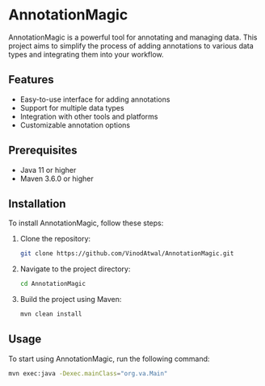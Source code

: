 # AnnotationMagic

AnnotationMagic is a powerful tool for annotating and managing data. This project aims to simplify the process of adding annotations to various data types and integrating them into your workflow.

## Features

- Easy-to-use interface for adding annotations
- Support for multiple data types
- Integration with other tools and platforms
- Customizable annotation options

## Prerequisites

- Java 11 or higher
- Maven 3.6.0 or higher

## Installation

To install AnnotationMagic, follow these steps:

1. Clone the repository:
    ```bash
    git clone https://github.com/VinodAtwal/AnnotationMagic.git
    ```
2. Navigate to the project directory:
    ```bash
    cd AnnotationMagic
    ```
3. Build the project using Maven:
    ```bash
    mvn clean install
    ```

## Usage

To start using AnnotationMagic, run the following command:

```bash
mvn exec:java -Dexec.mainClass="org.va.Main"